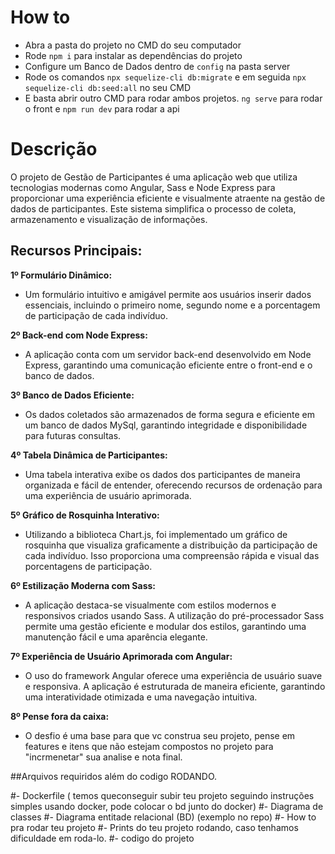 # How to
- Abra a pasta do projeto no CMD do seu computador
- Rode `npm i` para instalar as dependências do projeto
- Configure um Banco de Dados dentro de `config` na pasta server
- Rode os comandos `npx sequelize-cli db:migrate` e em seguida `npx sequelize-cli db:seed:all` no seu CMD
- E basta abrir outro CMD para rodar ambos projetos. `ng serve` para rodar o front e `npm run dev` para rodar a api

# Descrição
O projeto de Gestão de Participantes é uma aplicação web que utiliza tecnologias modernas como Angular, Sass e Node Express para proporcionar uma experiência eficiente e visualmente atraente na gestão de dados de participantes. Este sistema simplifica o processo de coleta, armazenamento e visualização de informações.

## Recursos Principais:

**1º Formulário Dinâmico:**

- Um formulário intuitivo e amigável permite aos usuários inserir dados essenciais, incluindo o primeiro nome, segundo nome e a porcentagem de participação de cada indivíduo.

**2º Back-end com Node Express:**

- A aplicação conta com um servidor back-end desenvolvido em Node Express, garantindo uma comunicação eficiente entre o front-end e o banco de dados.

**3º Banco de Dados Eficiente:**

- Os dados coletados são armazenados de forma segura e eficiente em um banco de dados MySql, garantindo integridade e disponibilidade para futuras consultas.

**4º Tabela Dinâmica de Participantes:**

- Uma tabela interativa exibe os dados dos participantes de maneira organizada e fácil de entender, oferecendo recursos de ordenação para uma experiência de usuário aprimorada.

**5º Gráfico de Rosquinha Interativo:**

- Utilizando a biblioteca Chart.js, foi implementado um gráfico de rosquinha que visualiza graficamente a distribuição da participação de cada indivíduo. Isso proporciona uma compreensão rápida e visual das porcentagens de participação.

**6º Estilização Moderna com Sass:**

- A aplicação destaca-se visualmente com estilos modernos e responsivos criados usando Sass. A utilização do pré-processador Sass permite uma gestão eficiente e modular dos estilos, garantindo uma manutenção fácil e uma aparência elegante.

**7º Experiência de Usuário Aprimorada com Angular:**

- O uso do framework Angular oferece uma experiência de usuário suave e responsiva. A aplicação é estruturada de maneira eficiente, garantindo uma interatividade otimizada e uma navegação intuitiva.

**8º Pense fora da caixa:**
- O desfio é uma base para que vc construa seu projeto, pense em features e itens que não estejam compostos no projeto para "incrmenetar" sua analise e nota final. 


##Arquivos requiridos além do codigo RODANDO.

#- Dockerfile ( temos queconseguir subir teu projeto seguindo instruções simples usando docker, pode colocar o bd junto do docker)
#- Diagrama de classes
#- Diagrama entitade relacional (BD) (exemplo no repo)
#- How to pra rodar teu projeto
#- Prints do teu projeto rodando, caso tenhamos dificuldade em roda-lo.
#- codigo do projeto
